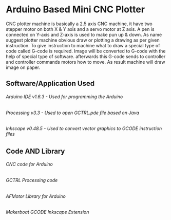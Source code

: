# Arduino Based Mini CNC Plotter



CNC plotter machine is basically a 2.5 axis CNC machine, it have two stepper motor on both X & Y axis and a servo motor at Z axis.
A pen is connected on Y-axis and Z-axis is used to make pun up & down.
As name suggest plotter machine obvious draw or plotting a drawing as per given instruction.
To give instruction to machine what to draw a special type of code called G-code is required.
Image will be converted to G-code with the help of special type of software.
afterwards this G-code sends to controller and controller commands motors how to move.
As result machine will draw image on paper.

## Software/Application Used
###### Arduino IDE v1.6.3 - Used for programming the Arduino
###### Processing v3.3 - Used to open GCTRL.pde file based on Java
###### Inkscape v0.48.5 - Used to convert vector graphics to GCODE instruction files


## Code AND Library
###### CNC code for Arduino
###### GCTRL Processing code
###### AFMotor Library for Arduino
###### Makerboat GCODE Inkscape Extension


